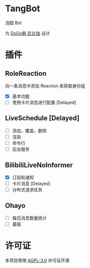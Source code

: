 # TangBot

汤圆 Bot

为 [DoDo群 尼比陆](https://imdodo.com/s/144184?inv=XWEU) 设计

# 插件

## RoleReaction

向一条消息中添加 Reaction 来获取身份组

- [x] 基本功能
- [ ] 使用卡片消息进行配置 [Delayed]

## LiveSchedule [Delayed]

- [ ] 添加，覆盖，删除
- [ ] 渲染
- [ ] 命令行
- [ ] 后台服务

## BilibiliLiveNoInformer

- [x] 订阅和通知
- [ ] 卡片消息 [Delayed]
- [ ] 分布式请求任务

## Ohayo

- [ ] 每日消息数量统计
- [ ] 晨报

# 许可证

本项目使用 [AGPL-3.0](./LICENSE) 许可证开源
